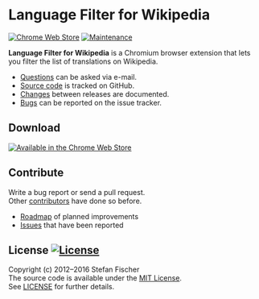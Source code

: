 # Language Filter for Wikipedia

[![Chrome Web Store](https://img.shields.io/chrome-web-store/stars/ibgceajjjioihilfcdppneoljcaofokk.svg)]()
[![Maintenance](https://img.shields.io/maintenance/yes/2017.svg)]()

**Language Filter for Wikipedia** is a Chromium browser extension that lets you filter the list of translations on Wikipedia.

* [Questions](mailto:sfischer13@ymail.com) can be asked via e-mail.
* [Source code](http://github.com/sfischer13/chromium-wiki-languages) is tracked on GitHub.
* [Changes](CHANGELOG.md) between releases are documented.
* [Bugs](https://github.com/sfischer13/chromium-wiki-languages/issues) can be reported on the issue tracker.

## Download

[![Available in the Chrome Web Store](https://developer.chrome.com/webstore/images/ChromeWebStore_Badge_v2_206x58.png)](https://chrome.google.com/webstore/detail/wikipedia-language-filter/ibgceajjjioihilfcdppneoljcaofokk)

## Contribute

Write a bug report or send a pull request.  
Other [contributors](https://github.com/sfischer13/chromium-wiki-languages/graphs/contributors) have done so before.

* [Roadmap](TODO.md) of planned improvements
* [Issues](https://github.com/sfischer13/chromium-wiki-languages/issues) that have been reported

## License [![License](https://img.shields.io/github/license/sfischer13/chromium-wiki-languages.svg)](LICENSE)

Copyright (c) 2012–2016 Stefan Fischer  
The source code is available under the [MIT License](http://www.opensource.org/licenses/mit-license.php).  
See [LICENSE](LICENSE) for further details.
